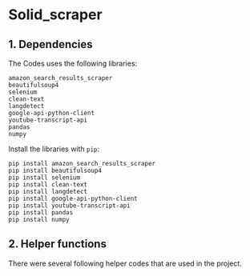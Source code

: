 # Solid_scraper

## 1. Dependencies

The Codes uses the following libraries:

`amazon_search_results_scraper` <br>
`beautifulsoup4` <br>
`selenium` <br>
`clean-text` <br>
`langdetect` <br>
`google-api-python-client` <br>
`youtube-transcript-api` <br>
`pandas` <br>
`numpy` <br>

Install the libraries with `pip`:
```
pip install amazon_search_results_scraper
pip install beautifulsoup4
pip install selenium
pip install clean-text
pip install langdetect
pip install google-api-python-client
pip install youtube-transcript-api
pip install pandas
pip install numpy
```

## 2. Helper functions

There were several following helper codes that are used in the project.
